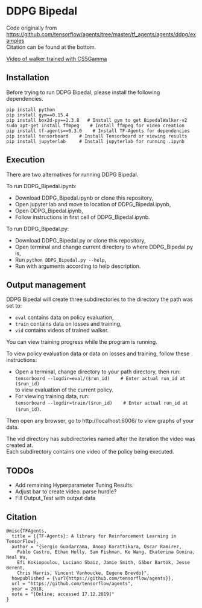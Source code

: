 # DDPG Bipedal
Code originally from https://github.com/tensorflow/agents/tree/master/tf_agents/agents/ddpg/examples  
Citation can be found at the bottom.

[Video of walker trained with CS5Gamma](/mr/Results/CS5Gamma/videos/390000/openaigym.video.11.699876.video000000.mp4)
## Installation
Before trying to run DDPG Bipedal, please install the following dependencies.
```
pip install python
pip install gym==0.15.4
pip install box2d-py==2.3.8   # Install gym to get BipedalWalker-v2
sudo apt-get install ffmpeg    # Install ffmpeg for video creation
pip install tf-agents==0.3.0    # Install TF-Agents for dependencies
pip install tensorboard    # Install Tensorboard or viewing results
pip install jupyterlab     # Install jupyterlab for running .ipynb
```
## Execution

There are two alternatives for running DDPG Bipedal.

To run DDPG_Bipedal.ipynb:
- Download DDPG_Bipedal.ipynb or clone this repository,
- Open jupyter lab and move to location of DDPG_Bipedal.ipynb,
- Open DDPG_Bipedal.ipynb,
- Follow instructions in first cell of DDPG_Bipedal.ipynb.

To run DDPG_Bipedal.py:
- Download DDPG_Bipedal.py or clone this repository,
- Open terminal and change current directory to where DDPG_Bipedal.py is,
- Run ```python DDPG_Bipedal.py --help```,
- Run with arguments according to help description.

## Output management

DDPG Bipedal will create three subdirectories to the directory the path was set to:
- ```eval``` contains data on policy evaluation,
- ```train``` contains data on losses and training,
- ```vid``` contains videos of trained walker.

You can view training progress while the program is running.

To view policy evaluation data or data on losses and training, follow these instructions:

- Open a terminal, change directory to your path directory, then run:  
```tensorboard --logdir=eval/($run_id)    # Enter actual run_id at ($run_id)```  
to view evaluation of the current policy.
- For viewing training data, run:  
```tensorboard --logdir=train/($run_id)    # Enter actual run_id at ($run_id)```.

Then open any browser, go to http://localhost:6006/ to view graphs of your data.

The vid directory has subdirectories named after the iteration the video was created at.  
Each subdirectory contains one video of the policy being executed.

## TODOs

- Add remaining Hyperparameter Tuning Results.
- Adjust bar to create video. parse hurdle?
- Fill Output_Test with output data

## Citation
```
@misc{TFAgents,
  title = {{TF-Agents}: A library for Reinforcement Learning in TensorFlow},
  author = "{Sergio Guadarrama, Anoop Korattikara, Oscar Ramirez,
    Pablo Castro, Ethan Holly, Sam Fishman, Ke Wang, Ekaterina Gonina, Neal Wu,
    Efi Kokiopoulou, Luciano Sbaiz, Jamie Smith, Gábor Bartók, Jesse Berent,
    Chris Harris, Vincent Vanhoucke, Eugene Brevdo}",
  howpublished = {\url{https://github.com/tensorflow/agents}},
  url = "https://github.com/tensorflow/agents",
  year = 2018,
  note = "[Online; accessed 17.12.2019]"
}
```

